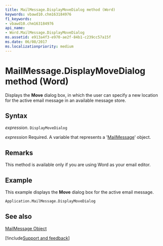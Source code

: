```yaml
---
title: MailMessage.DisplayMoveDialog method (Word)
keywords: vbawd10.chm163184976
f1_keywords:
- vbawd10.chm163184976
api_name:
- Word.MailMessage.DisplayMoveDialog
ms.assetid: e913a4f3-e970-ae2f-84b1-c239cc57a15f
ms.date: 06/08/2017
ms.localizationpriority: medium
---
```



# MailMessage.DisplayMoveDialog method (Word)

Displays the **Move** dialog box, in which the user can specify a new location for the active email message in an available message store.


## Syntax

_expression_. `DisplayMoveDialog`

_expression_ Required. A variable that represents a '[MailMessage](Word.MailMessage.md)' object.


## Remarks

This method is available only if you are using Word as your email editor.


## Example

This example displays the **Move** dialog box for the active email message.


```vb
Application.MailMessage.DisplayMoveDialog
```


## See also


[MailMessage Object](Word.MailMessage.md)

[!include[Support and feedback](~/includes/feedback-boilerplate.md)]